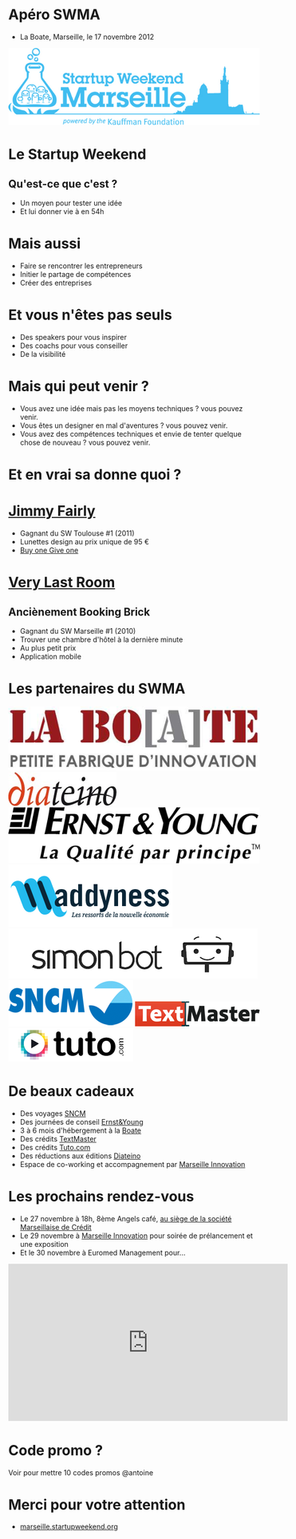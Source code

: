 <!SLIDE bullets>

# Apéro SWMA 
* La Boate, Marseille, le 17 novembre 2012

<!SLIDE transition=scrollUp>

![logo-d](logo-swma-hor-blue.jpg)

<!SLIDE transition=scrollUp>

# Le Startup Weekend
## Qu'est-ce que c'est ?

<!SLIDE bullets incremental transition=scrollUp>

* Un moyen pour tester une idée
* Et lui donner vie à en 54h

<!SLIDE transition=scrollUp>

# Mais aussi

<!SLIDE bullets incremental transition=scrollUp>

* Faire se rencontrer les entrepreneurs 
* Initier le partage de compétences
* Créer des entreprises

<!SLIDE transition=scrollUp>

# Et vous n'êtes pas seuls

<!SLIDE bullets incremental transition=scrollUp>

* Des speakers pour vous inspirer
* Des coachs pour vous conseiller
* De la visibilité

<!SLIDE bullets transition=scrollUp>

# Mais qui peut venir ?

<!SLIDE bullets incremental transition=scrollUp>

* Vous avez une idée mais pas les moyens techniques ? vous pouvez venir.
* Vous êtes un designer en mal d'aventures ? vous pouvez venir.
* Vous avez des compétences techniques et envie de tenter quelque chose de nouveau ? vous pouvez venir. 

<!SLIDE transition=scrollUp>

# Et en vrai sa donne quoi ? 

<!SLIDE bullets transition=scrollUp>

# [Jimmy Fairly](http://www.jimmyfairly.com/)

<!SLIDE bullets incremental transition=scrollUp>

* Gagnant du SW Toulouse #1 (2011)
* Lunettes design au prix unique de 95 €
* [Buy one Give one](http://www.jimmyfairly.com/fr/buy-one-give-one.html)

<!SLIDE bullets transition=scrollUp>

# [Very Last Room](http://verylastroom.com/fr)
## Anciènement Booking Brick

<!SLIDE bullets incremental transition=scrollUp>

* Gagnant du SW Marseille #1 (2010)
* Trouver une chambre d'hôtel à la dernière minute
* Au plus petit prix
* Application mobile 


<!SLIDE bullets transition=scrollUp>

# Les partenaires du SWMA

<!SLIDE bullets transition=scrollUp>

![BOATE](partenaires/BOATE.jpg)
![DIATEINO](partenaires/DIATEINO.jpg)
![Ernst&Young](partenaires/Ernst&Young.png)
![MADDYNESS](partenaires/MADDYNESS.png)
![simonbot](partenaires/simonbot.png)
![SNCM](partenaires/SNCM.png)
![textmaster](partenaires/textmaster.png)
![Tuto.com](partenaires/Tuto.com.png)

<!SLIDE bullets transition=scrollUp>

# De beaux cadeaux

<!SLIDE bullets transition=scrollUp>

* Des voyages [SNCM](http://www.sncm.fr/sw/consumer.index.do?locale=fr_FR&languageCode=FRA)
* Des journées de conseil [Ernst&Young](http://www.ey.com/FR/fr/Home/Article)
* 3 à 6 mois d'hébergement à la [Boate](http://laboate.com/)
* Des crédits [TextMaster](http://fr.textmaster.com/?gclid=CPCZ5_XflrMCFcVY3god4xQAfQ)
* Des crédits [Tuto.com](http://fr.tuto.com/)
* Des réductions aux éditions [Diateino](http://www.diateino.com/fr/)
* Espace de co-working et accompagnement par [Marseille Innovation](http://www.marseille-innov.org/)

<!SLIDE bullets transition=scrollUp>

# Les prochains rendez-vous

<!SLIDE bullets incremental transition=scrollUp>

* Le 27 novembre à 18h, 8ème Angels café, [au siège de la société Marseillaise de Crédit](https://maps.google.fr/maps?hl=fr&q=8+angels+caf%C3%A9+marseille&bav=on.2,or.r_gc.r_pw.r_cp.r_qf.&bpcl=38625945&biw=1268&bih=747&um=1&ie=UTF-8&sa=N&tab=wl&authuser=0)
* Le 29 novembre à [Marseille Innovation](http://www.marseille-innov.org/) pour  soirée de prélancement et une exposition
* Et le 30 novembre à Euromed Management pour...

<!SLIDE bullets transition=scrollUp>

<iframe width="560" height="315" src="http://www.youtube.com/embed/t-VjwfaRRqg" frameborder="0" allowfullscreen></iframe>

<!SLIDE bullets transition=scrollUp>

# Code promo ?
Voir pour mettre 10 codes promos @antoine

<!SLIDE bullets transition=scrollUp>

# Merci pour votre attention
* [marseille.startupweekend.org](http://marseille.startupweekend.org)